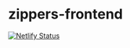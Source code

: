 # zippers-frontend
[![Netlify Status](https://api.netlify.com/api/v1/badges/054d6346-cf14-4afc-9494-e801dcd2d051/deploy-status)](https://app.netlify.com/sites/note-zipper/deploys)
